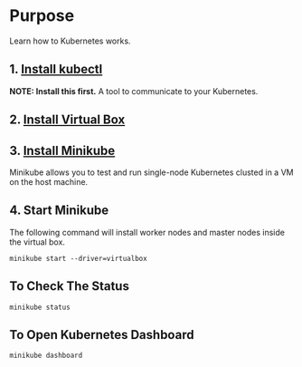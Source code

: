 # Purpose
Learn how to Kubernetes works.

## 1. [Install kubectl](https://kubernetes.io/docs/tasks/tools/)
**NOTE: Install this first.**
A tool to communicate to your Kubernetes. 

## 2. [Install Virtual Box](https://www.virtualbox.org/manual/ch02.html)

## 3. [Install Minikube](https://minikube.sigs.k8s.io/docs/start/)
Minikube allows you to test and run single-node Kubernetes clusted in a VM on the host machine. 

## 4. Start Minikube
The following command will install worker nodes and master nodes inside the virtual box.

`minikube start --driver=virtualbox`

## To Check The Status
`minikube status`

## To Open Kubernetes Dashboard
`minikube dashboard`

